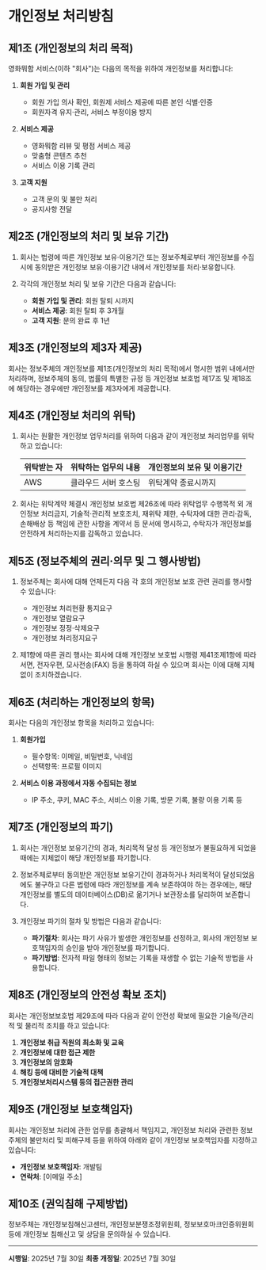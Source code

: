 # 개인정보 처리방침

## 제1조 (개인정보의 처리 목적)
영화뭐함 서비스(이하 "회사")는 다음의 목적을 위하여 개인정보를 처리합니다:

1. **회원 가입 및 관리**
   - 회원 가입 의사 확인, 회원제 서비스 제공에 따른 본인 식별·인증
   - 회원자격 유지·관리, 서비스 부정이용 방지

2. **서비스 제공**
   - 영화뭐함 리뷰 및 평점 서비스 제공
   - 맞춤형 콘텐츠 추천
   - 서비스 이용 기록 관리

3. **고객 지원**
   - 고객 문의 및 불만 처리
   - 공지사항 전달

## 제2조 (개인정보의 처리 및 보유 기간)
1. 회사는 법령에 따른 개인정보 보유·이용기간 또는 정보주체로부터 개인정보를 수집 시에 동의받은 개인정보 보유·이용기간 내에서 개인정보를 처리·보유합니다.

2. 각각의 개인정보 처리 및 보유 기간은 다음과 같습니다:
   - **회원 가입 및 관리**: 회원 탈퇴 시까지
   - **서비스 제공**: 회원 탈퇴 후 3개월
   - **고객 지원**: 문의 완료 후 1년

## 제3조 (개인정보의 제3자 제공)
회사는 정보주체의 개인정보를 제1조(개인정보의 처리 목적)에서 명시한 범위 내에서만 처리하며, 정보주체의 동의, 법률의 특별한 규정 등 개인정보 보호법 제17조 및 제18조에 해당하는 경우에만 개인정보를 제3자에게 제공합니다.

## 제4조 (개인정보 처리의 위탁)
1. 회사는 원활한 개인정보 업무처리를 위하여 다음과 같이 개인정보 처리업무를 위탁하고 있습니다:

   | 위탁받는 자 | 위탁하는 업무의 내용 | 개인정보의 보유 및 이용기간 |
   |------------|---------------------|---------------------------|
   | AWS | 클라우드 서버 호스팅 | 위탁계약 종료시까지 |

2. 회사는 위탁계약 체결시 개인정보 보호법 제26조에 따라 위탁업무 수행목적 외 개인정보 처리금지, 기술적·관리적 보호조치, 재위탁 제한, 수탁자에 대한 관리·감독, 손해배상 등 책임에 관한 사항을 계약서 등 문서에 명시하고, 수탁자가 개인정보를 안전하게 처리하는지를 감독하고 있습니다.

## 제5조 (정보주체의 권리·의무 및 그 행사방법)
1. 정보주체는 회사에 대해 언제든지 다음 각 호의 개인정보 보호 관련 권리를 행사할 수 있습니다:
   - 개인정보 처리현황 통지요구
   - 개인정보 열람요구
   - 개인정보 정정·삭제요구
   - 개인정보 처리정지요구

2. 제1항에 따른 권리 행사는 회사에 대해 개인정보 보호법 시행령 제41조제1항에 따라 서면, 전자우편, 모사전송(FAX) 등을 통하여 하실 수 있으며 회사는 이에 대해 지체 없이 조치하겠습니다.

## 제6조 (처리하는 개인정보의 항목)
회사는 다음의 개인정보 항목을 처리하고 있습니다:

1. **회원가입**
   - 필수항목: 이메일, 비밀번호, 닉네임
   - 선택항목: 프로필 이미지

2. **서비스 이용 과정에서 자동 수집되는 정보**
   - IP 주소, 쿠키, MAC 주소, 서비스 이용 기록, 방문 기록, 불량 이용 기록 등

## 제7조 (개인정보의 파기)
1. 회사는 개인정보 보유기간의 경과, 처리목적 달성 등 개인정보가 불필요하게 되었을 때에는 지체없이 해당 개인정보를 파기합니다.

2. 정보주체로부터 동의받은 개인정보 보유기간이 경과하거나 처리목적이 달성되었음에도 불구하고 다른 법령에 따라 개인정보를 계속 보존하여야 하는 경우에는, 해당 개인정보를 별도의 데이터베이스(DB)로 옮기거나 보관장소를 달리하여 보존합니다.

3. 개인정보 파기의 절차 및 방법은 다음과 같습니다:
   - **파기절차**: 회사는 파기 사유가 발생한 개인정보를 선정하고, 회사의 개인정보 보호책임자의 승인을 받아 개인정보를 파기합니다.
   - **파기방법**: 전자적 파일 형태의 정보는 기록을 재생할 수 없는 기술적 방법을 사용합니다.

## 제8조 (개인정보의 안전성 확보 조치)
회사는 개인정보보호법 제29조에 따라 다음과 같이 안전성 확보에 필요한 기술적/관리적 및 물리적 조치를 하고 있습니다:

1. **개인정보 취급 직원의 최소화 및 교육**
2. **개인정보에 대한 접근 제한**
3. **개인정보의 암호화**
4. **해킹 등에 대비한 기술적 대책**
5. **개인정보처리시스템 등의 접근권한 관리**

## 제9조 (개인정보 보호책임자)
회사는 개인정보 처리에 관한 업무를 총괄해서 책임지고, 개인정보 처리와 관련한 정보주체의 불만처리 및 피해구제 등을 위하여 아래와 같이 개인정보 보호책임자를 지정하고 있습니다:

- **개인정보 보호책임자**: 개발팀
- **연락처**: [이메일 주소]

## 제10조 (권익침해 구제방법)
정보주체는 개인정보침해신고센터, 개인정보분쟁조정위원회, 정보보호마크인증위원회 등에 개인정보 침해신고 및 상담을 문의하실 수 있습니다.

---

**시행일**: 2025년 7월 30일
**최종 개정일**: 2025년 7월 30일
